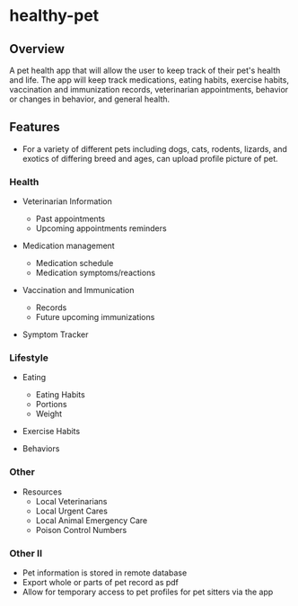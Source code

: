 # healthy-pet

## Overview
A pet health app that will allow the user to keep track of their pet's health and life. The app will keep track medications, eating habits, exercise habits, vaccination and immunization records, veterinarian appointments, behavior or changes in behavior, and general health.

## Features
* For a variety of different pets including dogs, cats, rodents, lizards, and exotics of differing breed and ages, can upload profile picture of pet.

### Health

* Veterinarian Information
  * Past appointments
  * Upcoming appointments reminders

* Medication management
  * Medication schedule
  * Medication symptoms/reactions

* Vaccination and Immunication
  * Records
  * Future upcoming immunizations

* Symptom Tracker

### Lifestyle

* Eating
  * Eating Habits
  * Portions
  * Weight

* Exercise Habits

* Behaviors

### Other
* Resources
  * Local Veterinarians
  * Local Urgent Cares
  * Local Animal Emergency Care
  * Poison Control Numbers

### Other II
* Pet information is stored in remote database
* Export whole or parts of pet record as pdf
* Allow for temporary access to pet profiles for pet sitters via the app
